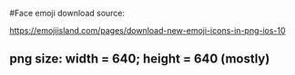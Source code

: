 #Face emoji download source:

https://emojiisland.com/pages/download-new-emoji-icons-in-png-ios-10

## png size: width = 640; height = 640 (mostly)